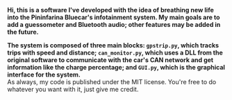 
**Hi, this is a software I've developed with the idea of breathing new life into the Pininfarina Bluecar's infotainment system. My main goals are to add a guessometer and Bluetooth audio; other features may be added in the future.**

**The system is composed of three main blocks: `gpstrip.py`, which tracks trips with speed and distance; `can_monitor.py`, which uses a DLL from the original software to communicate with the car's CAN network and get information like the charge percentage; and `GUI.py`, which is the graphical interface for the system.**
<br>As always, my code is published under the MIT license. You're free to do whatever you want with it, just give me credit.
